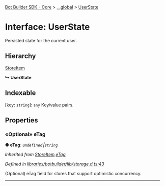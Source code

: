 [Bot Builder SDK - Core](../README.md) > [__global](../modules/botbuilder.__global.md) > [UserState](../interfaces/botbuilder.__global.userstate.md)



# Interface: UserState


Persisted state for the current user.

## Hierarchy


 [StoreItem](botbuilder.storeitem.md)

**↳ UserState**







## Indexable

\[key: `string`\]:&nbsp;`any`
Key/value pairs.



## Properties
<a id="etag"></a>

### «Optional» eTag

**●  eTag**:  *`undefined`⎮`string`* 

*Inherited from [StoreItem](botbuilder.storeitem.md).[eTag](botbuilder.storeitem.md#etag)*

*Defined in [libraries/botbuilder/lib/storage.d.ts:43](https://github.com/Microsoft/botbuilder-js/blob/0b16877/libraries/botbuilder/lib/storage.d.ts#L43)*



(Optional) eTag field for stores that support optimistic concurrency.




___


